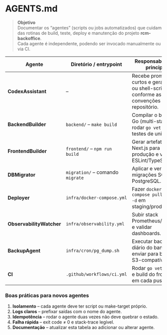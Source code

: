 # AGENTS.md

> **Objetivo**  
> Documentar os “agentes” (scripts ou jobs automatizados) que cuidam das rotinas
> de build, teste, deploy e manutenção do projeto **rcm-backoffice**.  
> Cada agente é independente, podendo ser invocado manualmente ou via CI.

| Agente | Diretório / entrypoint | Responsabilidade principal |
|--------|-----------------------|----------------------------|
| **CodexAssistant** | – | Recebe prompts curtos e gera código ou shell-scripts conforme as convenções deste repositório. |
| **BackendBuilder** | `backend/` – `make build` | Compilar o binário Go (multi-stage), rodar `go vet` e testes de unidade. |
| **FrontendBuilder** | `frontend/` – `npm run build` | Gerar artefatos Next.js para produção e verificar ESLint/TypeScript. |
| **DBMigrator** | `migration/` – comando `migrate` | Aplicar e versionar migrações SQL no PostgreSQL. |
| **Deployer** | `infra/docker-compose.yml` | Fazer `docker-compose pull && up -d` em staging/produção. |
| **ObservabilityWatcher** | `infra/observability.yml` | Subir stack Prometheus/Grafana e validar dashboards. |
| **BackupAgent** | `infra/cron/pg_dump.sh` | Executar backup diário do banco e enviar para bucket S3-compatível. |
| **CI** | `.github/workflows/ci.yml` | Rodar `go vet`/testes e build do frontend em cada push. |

### Boas práticas para novos agentes

1. **Isolamento** – cada agente deve ter script ou make-target próprio.  
2. **Logs claros** – prefixar saídas com o nome do agente.  
3. **Idempotência** – rodar o agente duas vezes não deve quebrar o estado.  
4. **Falha rápida** – exit code ≠ 0 e stack-trace legível.  
5. **Documentação** – atualizar esta tabela ao adicionar ou alterar agente.

